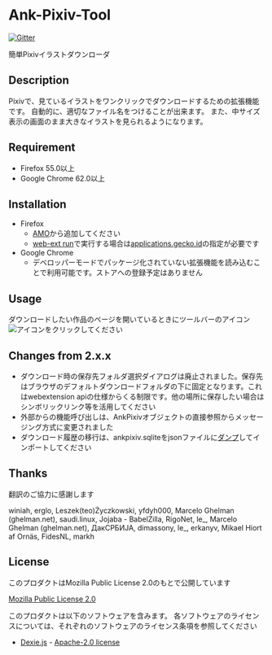 # Ank-Pixiv-Tool

[![Gitter](https://badges.gitter.im/anekos/Ank-Pixiv-Tool.svg)](https://gitter.im/anekos/Ank-Pixiv-Tool?utm_source=badge&utm_medium=badge&utm_campaign=pr-badge&utm_content=badge)

簡単Pixivイラストダウンローダ

## Description

Pixivで、見ているイラストをワンクリックでダウンロードするための拡張機能です。
自動的に、適切なファイル名をつけることが出来ます。
また、中サイズ表示の画面のまま大きなイラストを見られるようになります。

## Requirement

- Firefox 55.0以上
- Google Chrome 62.0以上

## Installation

- Firefox
    - [AMO](https://addons.mozilla.org/ja/firefox/addon/ank-pixiv-tool/)から追加してください
    - [web-ext run](https://developer.mozilla.org/en-US/Add-ons/WebExtensions/Getting_started_with_web-ext)で実行する場合は[applications.gecko.id](https://developer.mozilla.org/en-US/Add-ons/WebExtensions/manifest.json/applications)の指定が必要です
- Google Chrome
    - デベロッパーモードでパッケージ化されていない拡張機能を読み込むことで利用可能です。ストアへの登録予定はありません
## Usage

ダウンロードしたい作品のページを開いているときにツールバーのアイコン![アイコン](https://raw.githubusercontent.com/anekos/Ank-Pixiv-Tool/master/webextensions/source/images/icon16.png)をクリックしてください

## Changes from 2.x.x

- ダウンロード時の保存先フォルダ選択ダイアログは廃止されました。保存先はブラウザのデフォルトダウンロードフォルダの下に固定となります。これはwebextension apiの仕様からくる制限です。他の場所に保存したい場合はシンボリックリンク等を活用してください
- 外部からの機能呼び出しは、AnkPixivオブジェクトの直接参照からメッセージング方式に変更されました
- ダウンロード履歴の移行は、ankpixiv.sqliteをjsonファイルに[ダンプ](https://github.com/anekos/Ank-Pixiv-Tool/blob/master/webextensions/misc/dump_ankpixiv_sqlite.py)してインポートしてください

## Thanks

翻訳のご協力に感謝します

winiah,
erglo,
Leszek(teo)Życzkowski,
yfdyh000,
Marcelo Ghelman (ghelman.net),
saudi.linux,
Jojaba - BabelZilla,
RigoNet,
le_,
Marcelo Ghelman (ghelman.net),
ДакСРБИЈА,
dimassony,
le_,
erkanyv,
Mikael Hiort af Ornäs,
FidesNL,
markh

## License

このプロダクトはMozilla Public License 2.0のもとで公開しています

[Mozilla Public License 2.0](https://www.mozilla.org/MPL/2.0/)

このプロダクトは以下のソフトウェアを含みます。
各ソフトウェアのライセンスについては、それぞれのソフトウェアのライセンス条項を参照してください

- [Dexie.js](http://dexie.org/) - [Apache-2.0 license](http://www.apache.org/licenses/LICENSE-2.0)
